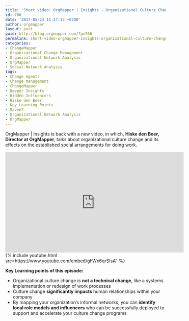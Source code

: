 ```yaml
---
title: 'Short video: OrgMapper | Insights - Organizational Culture Change'
id: 766
date: '2017-05-23 11:17:13 +0200'
author: orgmapper
layout: post
guid: http://blog.orgmapper.com/?p=766
permalink: short-video-orgmapper-insights-organizational-culture-change/
categories:
- ChangeMapper
- Organizational Change Management
- Organizational Network Analysis
- OrgMapper
- Social Network Analysis
tags:
- Change Agents
- Change Management
- ChangeMapper
- Deeper Insights
- Hidden Influencers
- Hiske den Boer
- Key Learning Points
- Maven7
- Organizational Network Analysis
- OrgMapper
---
```


OrgMapper | Insights is back with a new video, in which, **Hiske den Boer, Director at OrgMapper**, talks about organizational culture change and its effects on the established social arrangements for doing work.

<iframe src="https://www.youtube.com/embed/ghWx6qrSIsA" width="560" height="315" frameborder="0" allowfullscreen="allowfullscreen"></iframe>
{% include youtube.html src=https://www.youtube.com/embed/ghWx6qrSIsA" %}

**Key Learning points of this episode:**

  * Organizational culture change is **not a technical change**, like a systems implementation or redesign of work processes
  * Culture change **significantly impacts** human relationships within your company
  * By mapping your organization&#8217;s informal networks, you can **identify local role models and influencers** who can be successfully deployed to support and accelerate your culture change programs